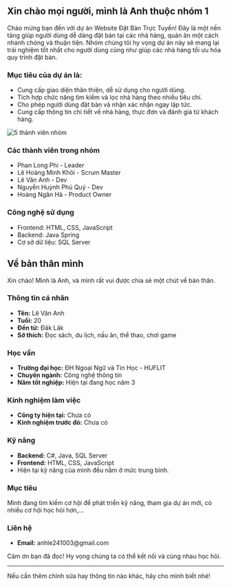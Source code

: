<h2>Xin chào mọi người, mình là Anh thuộc nhóm 1</h2>
<p>Chào mừng bạn đến với dự án Website Đặt Bàn Trực Tuyến! Đây là một nền tảng giúp người dùng dễ dàng đặt bàn tại các nhà hàng, quán ăn một cách nhanh chóng và thuận tiện. Nhóm chúng tôi hy vọng dự án này sẽ mang lại trải nghiệm tốt nhất cho người dùng cũng như giúp các nhà hàng tối ưu hóa quy trình đặt bàn.</p>

<h3>Mục tiêu của dự án là:</h3>
<ul>
  <li>Cung cấp giao diện thân thiện, dễ sử dụng cho người dùng.</li>
  <li>Tích hợp chức năng tìm kiếm và lọc nhà hàng theo nhiều tiêu chí.</li>
  <li>Cho phép người dùng đặt bàn và nhận xác nhận ngay lập tức.</li>
  <li>Cung cấp thông tin chi tiết về nhà hàng, thực đơn và đánh giá từ khách hàng.</li>
</ul>

<div style="text-align:center; display: flex;">
  <img src="https://github.com/user-attachments/assets/32cebd31-f4b4-4eff-b3ec-ddac13e628c1" alt="5 thành viên nhóm" />
</div>

<h3>Các thành viên trong nhóm</h3>
<ul>
  <li>Phan Long Phi - Leader</li>
  <li>Lê Hoàng Minh Khôi - Scrum Master</li>
  <li>Lê Văn Anh - Dev</li>
  <li>Nguyễn Huỳnh Phú Quý - Dev</li>
  <li>Hoàng Ngân Hà - Product Owner</li>
</ul>

<h3>Công nghệ sử dụng</h3>
<ul>
  <li>Frontend: HTML, CSS, JavaScript</li>
  <li>Backend: Java Spring</li>
  <li>Cơ sở dữ liệu: SQL Server</li>
</ul>

<h2>Về bản thân mình</h2>
Xin chào! Mình là Anh, và mình rất vui được chia sẻ một chút về bản thân.

<h3>Thông tin cá nhân</h3>
<ul>
  <li><strong>Tên:</strong> Lê Văn Anh</li>
  <li><strong>Tuổi:</strong> 20</li>
  <li><strong>Đến từ:</strong> Đăk Lăk</li>
  <li><strong>Sở thích:</strong> Đọc sách, du lịch, nấu ăn, thể thao, chơi game</li>
</ul>

<h3>Học vấn</h3>
<ul>
  <li><strong>Trường đại học:</strong> ĐH Ngoại Ngữ và Tin Học - HUFLIT</li>
  <li><strong>Chuyên ngành:</strong> Công nghệ thông tin</li>
  <li><strong>Năm tốt nghiệp:</strong> Hiện tại đang học năm 3</li>
</ul>

<h3>Kinh nghiệm làm việc</h3>
<ul>
  <li><strong>Công ty hiện tại:</strong> Chưa có</li>
  <li><strong>Kinh nghiệm trước đó:</strong> Chưa có</li>
</ul>

<h3>Kỹ năng</h3>
<ul>
  <li><strong>Backend:</strong> C#, Java, SQL Server</li>
  <li><strong>Frontend:</strong> HTML, CSS, JavaScript</li>
  <li>Hiện tại kỹ năng của mình đều nằm ở mức trung bình.</li>
</ul>

<h3>Mục tiêu</h3>
<p>Mình đang tìm kiếm cơ hội để phát triển kỹ năng, tham gia dự án mới, có nhiều cơ hội học hỏi hơn,...</p>

<h3>Liên hệ</h3>
<ul>
  <li><strong>Email:</strong> anhle241003@gmail.com</li>
</ul>

<p>Cảm ơn bạn đã đọc! Hy vọng chúng ta có thể kết nối và cùng nhau học hỏi.</p>

--- 

Nếu cần thêm chỉnh sửa hay thông tin nào khác, hãy cho mình biết nhé!

